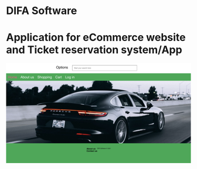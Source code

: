 # DIFA Software

# Application for eCommerce website and Ticket reservation system/App
![screenshot](ecommerce/img/home.png)
